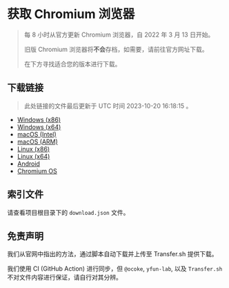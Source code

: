 # 获取 Chromium 浏览器

> 每 8 小时从官方更新 Chromium 浏览器，自 2022 年 3 月 13 日开始。
> 
> 旧版 Chromium 浏览器将**不会**存档，如需要，请前往官方网址下载。
>
> 在下方寻找适合您的版本进行下载。

## 下载链接

> 此处链接的文件最后更新于 UTC 时间 2023-10-20 16:18:15
。

- [Windows (x86)](https://transfer.sh/U0Fuanj08E/Win.zip)
- [Windows (x64)](https://transfer.sh/ckobhzolLF/Win_x64.zip)
- [macOS (Intel)](https://transfer.sh/sXc6CaqsWB/Mac.zip)
- [macOS (ARM)](https://transfer.sh/0JdaVvbygj/Mac_Arm.zip)
- [Linux (x86)](https://transfer.sh/VUnguUkSfo/Linux.zip)
- [Linux (x64)](https://transfer.sh/DaXI5KpHdj/Linux_x64.zip)
- [Android](https://transfer.sh/iMOeoQKgEN/Android.zip)
- [Chromium OS](https://transfer.sh/485IgqM8yA/Linux_ChromiumOS_Full.zip)

## 索引文件

请查看项目根目录下的 `download.json` 文件。

## 免责声明

我们从官网中指出的方法，通过脚本自动下载并上传至 Transfer.sh 提供下载。

我们使用 CI (GitHub Action) 进行同步，但 `@ocoke`, `yfun-lab`, 以及 `Transfer.sh` 不对文件内容进行保证，请自行对其分辨。
